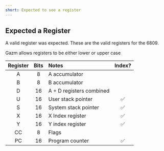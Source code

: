 ```yaml
---
short: Expected to see a register
---
```


## Expected a Register

A valid register was expected. These are the valid registers for the 6809.

Gazm allows registers to be either lower or upper case 

| Register | Bits | Notes                    | Index? |
|:--------:|:----:|:-------------------------|:------:|
| A        | 8    | A accumulator            |        |
| B        | 8    | B accumulator            |        |
| D        | 16   | A + D registers combined |        |
| U        | 16   | User stack pointer       | ✅     |
| S        | 16   | System stack pointer     | ✅     |
| X        | 16   | X Index register         | ✅     |
| Y        | 16   | Y index register         | ✅     |
| CC       | 8    | Flags                    |        |
| PC       | 16   | Program counter          | ✅     |
